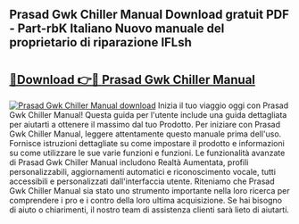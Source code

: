 ## Prasad Gwk Chiller Manual Download gratuit PDF - Part-rbK Italiano Nuovo manuale del proprietario di riparazione IFLsh

# <h2><a href="http://df9oqo.blite.top/?on=Prasad+Gwk+Chiller+Manual">🔗Download 👉🔴 Prasad Gwk Chiller Manual</a></h2>

[![Prasad Gwk Chiller Manual download](https://i.imgur.com/lujVjoI.png)](http://df9oqo.blite.top/?on=Prasad+Gwk+Chiller+Manual)
Inizia il tuo viaggio oggi con Prasad Gwk Chiller Manual! Questa guida per l'utente include una guida dettagliata per aiutarti a ottenere il massimo dal tuo Prodotto. Per iniziare con Prasad Gwk Chiller Manual, leggere attentamente questo manuale prima dell'uso. Fornisce istruzioni dettagliate su come impostare il prodotto e informazioni su come utilizzare le sue varie funzioni e funzioni. Le funzionalità avanzate di Prasad Gwk Chiller Manual includono Realtà Aumentata, profili personalizzabili, aggiornamenti automatici e riconoscimento vocale, tutti accessibili e personalizzati dall'interfaccia utente. Riteniamo che Prasad Gwk Chiller Manual sia stato uno strumento importante nella loro ricerca per comprendere i pro e i contro della loro ultima acquisizione. Se hai bisogno di aiuto o chiarimenti, il nostro team di assistenza clienti sarà lieto di aiutarti.
